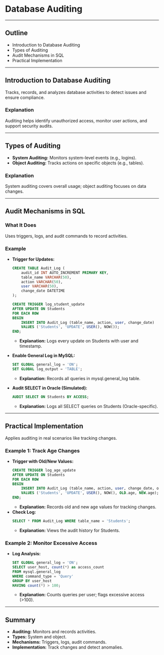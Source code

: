 # Database Auditing

---

## Outline
- Introduction to Database Auditing
- Types of Auditing
- Audit Mechanisms in SQL
- Practical Implementation

---

## Introduction to Database Auditing
Tracks, records, and analyzes database activities to detect issues and ensure compliance.

### Explanation
Auditing helps identify unauthorized access, monitor user actions, and support security audits.

---

## Types of Auditing
- **System Auditing:** Monitors system-level events (e.g., logins).
- **Object Auditing:** Tracks actions on specific objects (e.g., tables).

### Explanation
System auditing covers overall usage; object auditing focuses on data changes.

---

## Audit Mechanisms in SQL
### What It Does
Uses triggers, logs, and audit commands to record activities.

### Example
- **Trigger for Updates:** 
  ```sql
  CREATE TABLE Audit_Log (
      audit_id INT AUTO_INCREMENT PRIMARY KEY,
      table_name VARCHAR(50),
      action VARCHAR(50),
      user VARCHAR(50),
      change_date DATETIME
  );

  CREATE TRIGGER log_student_update
  AFTER UPDATE ON Students
  FOR EACH ROW
  BEGIN
      INSERT INTO Audit_Log (table_name, action, user, change_date)
      VALUES ('Students', 'UPDATE', USER(), NOW());
  END;
  ```
  - **Explanation:** Logs every update on Students with user and timestamp.

- **Enable General Log in MySQL:** 
  ```sql
  SET GLOBAL general_log = 'ON';
  SET GLOBAL log_output = 'TABLE';
  ```
  - **Explanation:** Records all queries in mysql.general_log table.

- **Audit SELECT in Oracle (Simulated):** 
  ```sql
  AUDIT SELECT ON Students BY ACCESS;
  ```
  - **Explanation:** Logs all SELECT queries on Students (Oracle-specific).

---

## Practical Implementation
Applies auditing in real scenarios like tracking changes.

### Example 1: Track Age Changes
- **Trigger with Old/New Values:** 
  ```sql
  CREATE TRIGGER log_age_update
  AFTER UPDATE ON Students
  FOR EACH ROW
  BEGIN
      INSERT INTO Audit_Log (table_name, action, user, change_date, old_value, new_value)
      VALUES ('Students', 'UPDATE', USER(), NOW(), OLD.age, NEW.age);
  END;
  ```
  - **Explanation:** Records old and new age values for tracking changes.
- **Check Log:** 
  ```sql
  SELECT * FROM Audit_Log WHERE table_name = 'Students';
  ```
  - **Explanation:** Views the audit history for Students.

### Example 2: Monitor Excessive Access
- **Log Analysis:** 
  ```sql
  SET GLOBAL general_log = 'ON';
  SELECT user_host, count(*) as access_count
  FROM mysql.general_log
  WHERE command_type = 'Query'
  GROUP BY user_host
  HAVING count(*) > 100;
  ```
  - **Explanation:** Counts queries per user; flags excessive access (>100).

---

## Summary
- **Auditing:** Monitors and records activities.
- **Types:** System and object.
- **Mechanisms:** Triggers, logs, audit commands.
- **Implementation:** Track changes and detect anomalies.